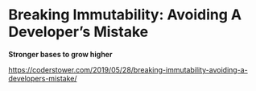 # Breaking Immutability: Avoiding A Developer’s Mistake

**Stronger bases to grow higher**

https://coderstower.com/2019/05/28/breaking-immutability-avoiding-a-developers-mistake/
